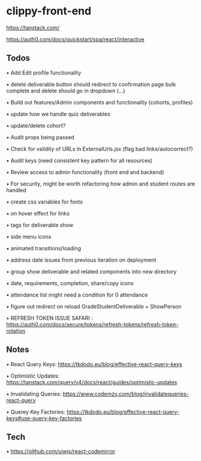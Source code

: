 # clippy-front-end

https://tanstack.com/

https://auth0.com/docs/quickstart/spa/react/interactive


## Todos


• Add Edit profile functionality

• delete deliverable button should redirect to confirmation page
  bulk complete and delete should go in dropdown (...)

• Build out features/Admin components and functionality (cohorts, profiles)

• update how we handle quiz deliverables

• update/delete cohort?

• Audit props being passed

• Check for validity of URLs in ExternalUrls.jsx (flag bad links/autocorrect?)


• Audit keys (need consistent key pattern for all resources)

• Review access to admin functionality (front end and backend)

• For security, might be worth refactoring how admin and student routes are handled

• create css variables for fonts

• on hover effect for links

• tags for deliverable show

• side menu icons

• animated transitions/loading

• address date issues from previous iteration on deployment

• group show deliverable and related components into new directory

• date, requirements, completion, share/copy icons

• attendance list might need a condition for 0 attendance

• figure out redirect on reload GradeStudentDeliverable + ShowPerson

• REFRESH TOKEN ISSUE SAFARI : https://auth0.com/docs/secure/tokens/refresh-tokens/refresh-token-rotation


## Notes

• React Query Keys: https://tkdodo.eu/blog/effective-react-query-keys

• Optimistic Updates: https://tanstack.com/query/v4/docs/react/guides/optimistic-updates

• Invalidating Queries: https://www.codemzy.com/blog/invalidatequeries-react-query

• Querey Key Factories: https://tkdodo.eu/blog/effective-react-query-keys#use-query-key-factories


## Tech

• https://github.com/uiwjs/react-codemirror